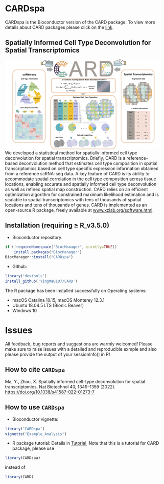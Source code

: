 # CARDspa
CARDspa is the Bioconductor version of the CARD package. To view more details about CARD packages please click on the [link](https://github.com/YMa-lab/CARD).

## Spatially Informed Cell Type Deconvolution for Spatial Transcriptomics 

![CARD\_pipeline](Overview.jpg)
We developed a statistical method for spatially informed cell type deconvolution for spatial transcriptomics. Briefly, CARD is a reference-based deconvolution method that estimates cell type composition in spatial transcriptomics based on cell type specific expression information obtained from a reference scRNA-seq data. A key feature of CARD is its ability to accommodate spatial correlation in the cell type composition across tissue locations, enabling accurate and spatially informed cell type deconvolution as well as refined spatial map construction. CARD relies on an efficient optimization algorithm for constrained maximum likelihood estimation and is scalable to spatial transcriptomics with tens of thousands of spatial locations and tens of thousands of genes. CARD is implemented as an open-source R package, freely available at www.xzlab.org/software.html. 

## Installation (requiring ≥ R_v3.5.0)

* Bioconductor repository:
```R
if (!requireNamespace("BiocManager", quietly=TRUE))
    install.packages("BiocManager")
BiocManager::install("CARDspa")
```

* Github:
```R
library("devtools")
install_github('YingMa0107/CARD')
```
The R package has been installed successfully on Operating systems: 
* macOS Catalina 10.15, macOS Monterey 12.3.1
* Ubuntu 18.04.5 LTS (Bionic Beaver) 
* Windows 10

# Issues
All feedback, bug reports and suggestions are warmly welcomed! Please make sure to raise issues with a detailed and reproducible exmple and also please provide the output of your sessionInfo() in R! 

How to cite `CARDspa`
-------------------
Ma, Y., Zhou, X. Spatially informed cell-type deconvolution for spatial transcriptomics. Nat Biotechnol 40, 1349–1359 (2022). https://doi.org/10.1038/s41587-022-01273-7

How to use `CARDspa`
-------------------
* Bioconductor vignette:
```R
library("CARDspa")
vignette("Example_Analysis")
```
* R package tutorial:
Details in [Tutorial](https://yma-lab.github.io/CARD/), Note that this is a tutorial for CARD package, please use
```R
library(CARDspa)
```
instead of
```R
library(CARD)
```
